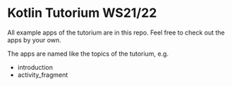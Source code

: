 # Kotlin Tutorium WS21/22

All example apps of the tutorium are in this repo.
Feel free to check out the apps by your own. 

The apps are named like the topics of the tutorium, e.g.
- introduction
- activity_fragment
